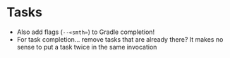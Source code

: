 # Tasks
- Also add flags (`--«smth»`) to Gradle completion!
- For task completion... remove tasks that are already there? It makes no sense to put a task twice in the same invocation
